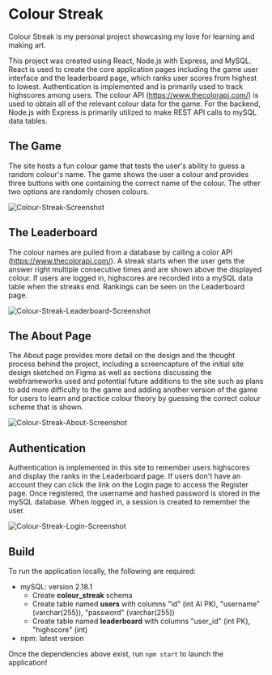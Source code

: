 # Colour Streak

Colour Streak is my personal project showcasing my love for learning and making art.

This project was created using React, Node.js with Express, and MySQL. React is used to create the core application pages including the game user interface and the leaderboard page, which ranks user scores from highest to lowest. Authentication is implemented and is primarily used to track highscores among users. The colour API (https://www.thecolorapi.com/) is used to obtain all of the relevant colour data for the game. For the backend, Node.js with Express is primarily utilized to make REST API calls to mySQL data tables.

## The Game
The site hosts a fun colour game that tests the user's ability to guess a random colour's name. The game shows the user a colour and provides three buttons with one containing the correct name of the colour. The other two options are randomly chosen colours. 

![Colour-Streak-Screenshot](https://user-images.githubusercontent.com/19713291/231312687-f596328a-ba16-49ef-ab09-8d8dd1d4d9ed.png)

## The Leaderboard
The colour names are pulled from a database by calling a color API (https://www.thecolorapi.com/). A streak starts when the user gets the answer right multiple consecutive times and are shown above the displayed colour. If users are logged in, highscores are recorded into a mySQL data table when the streaks end. Rankings can be seen on the Leaderboard page.

![Colour-Streak-Leaderboard-Screenshot](https://user-images.githubusercontent.com/19713291/231314287-fe101706-be22-495f-810d-d34b1bc39960.png)

## The About Page
The About page provides more detail on the design and the thought process behind the project, including a screencapture of the initial site design sketched on Figma as well as sections discussing the webframeworks used and potential future additions to the site such as plans to add more difficulty to the game and adding another version of the game for users to learn and practice colour theory by guessing the correct colour scheme that is shown.

![Colour-Streak-About-Screenshot](https://user-images.githubusercontent.com/19713291/231314300-ff7fb1d1-73f9-4b7d-b440-647174b06307.png)

## Authentication
Authentication is implemented in this site to remember users highscores and display the ranks in the Leaderboard page. If users don't have an account they can click the link on the Login page to access the Register page. Once registered, the username and hashed password is stored in the mySQL database. When logged in, a session is created to remember the user.

![Colour-Streak-Login-Screenshot](https://user-images.githubusercontent.com/19713291/231317843-e1dfbfe5-9844-4c9a-9926-3f4667cc0f9c.png)

## Build
To run the application locally, the following are required:
- mySQL: version 2.18.1
  - Create **colour_streak** schema
  - Create table named **users** with columns "id" (int AI PK), "username" (varchar(255)), "password" (varchar(255))
  - Create table named **leaderboard** with columns "user_id" (int PK), "highscore" (int)
- npm: latest version

Once the dependencies above exist, run ```npm start``` to launch the application!
